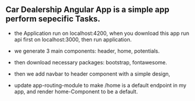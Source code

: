 ## Car Dealership Angular App is a simple app perform sepecific Tasks.

- the Application run on localhost:4200, when you download this app run api first on localhost:3000, then run application.

- we generate 3 main components: header, home, potentials.
- then download necessary packages: bootstrap, fontawesome.

- then we add navbar to header component with a simple design,
- update app-routing-module to make /home is a default endpoint in my app, and render home-Component to be a default.
